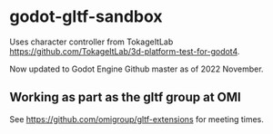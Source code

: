 # godot-gltf-sandbox

Uses character controller from TokageItLab  https://github.com/TokageItLab/3d-platform-test-for-godot4.

Now updated to Godot Engine Github master as of 2022 November.

## Working as part as the gltf group at OMI 

See https://github.com/omigroup/gltf-extensions for meeting times.
